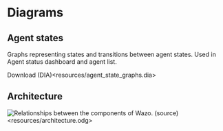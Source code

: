 # Diagrams

## Agent states

Graphs representing states and transitions between agent states. Used in
Agent status dashboard and agent list.

<span data-role="download">Download
(DIA)\<resources/agent\_state\_graphs.dia\></span>

## Architecture

![Relationships between the components of Wazo.
<span data-role="download">(source)
\<resources/architecture.odg\></span>](resources/architecture.png)
